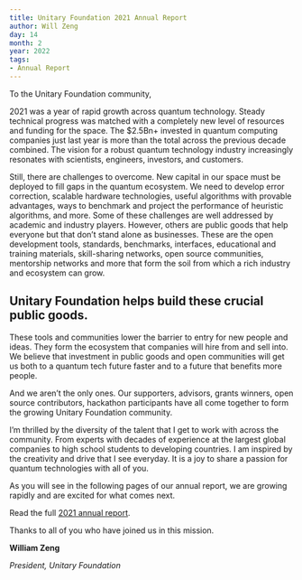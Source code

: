 ```yaml
---
title: Unitary Foundation 2021 Annual Report
author: Will Zeng
day: 14
month: 2
year: 2022
tags:
- Annual Report
---
```


To the Unitary Foundation community,

2021 was a year of rapid growth across quantum technology. Steady technical progress was matched with a completely new level of resources and funding for the space. The $2.5Bn+ invested in quantum computing companies just last year is more than the total across the previous decade combined. The vision for a robust quantum technology industry increasingly resonates with scientists, engineers, investors, and customers.

Still, there are challenges to overcome. New capital in our space must be deployed to fill gaps in the quantum ecosystem. We need to develop error correction, scalable hardware technologies, useful algorithms with provable advantages, ways to benchmark and project the performance of heuristic algorithms, and more. Some of these challenges are well addressed by academic and industry players. However, others are public goods that help everyone but that don’t stand alone as businesses. These are the open development tools, standards, benchmarks, interfaces, educational and training materials, skill-sharing networks, open source communities, mentorship networks and more that form the soil from which a rich industry and ecosystem can grow.

## Unitary Foundation helps build these crucial public goods.

These tools and communities lower the barrier to entry for new people and ideas. They form the ecosystem that companies will hire from and sell into. We believe that investment in public goods and open communities will get us both to a quantum tech future faster and to a future that benefits more people.

And we aren’t the only ones. Our supporters, advisors, grants winners, open source contributors, hackathon participants have all come together to form the growing Unitary Foundation community.

I’m thrilled by the diversity of the talent that I get to work with across the community. From experts with decades of experience at the largest global companies to high school students to developing countries. I am inspired by the creativity and drive that I see everyday. It is a joy to share a passion for quantum technologies with all of you.

As you will see in the following pages of our annual report, we are growing rapidly and are excited for what comes next.

<p class="leading-block"> Read the full <a href="../../assets/Unitary_Fund_2021_Report.pdf" target="_blank">2021 annual report</a>.</p>

Thanks to all of you who have joined us in this mission.

**William Zeng**

_President, Unitary Foundation_
